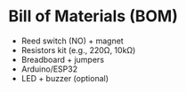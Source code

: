 # Bill of Materials (BOM)
- Reed switch (NO) + magnet
- Resistors kit (e.g., 220Ω, 10kΩ)
- Breadboard + jumpers
- Arduino/ESP32
- LED + buzzer (optional)
